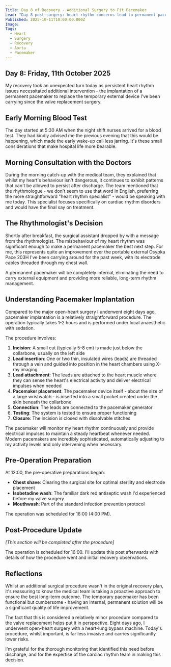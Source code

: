 ```yaml
---
Title: Day 8 of Recovery - Additional Surgery to Fit Pacemaker
Lead: "Day 8 post-surgery: heart rhythm concerns lead to permanent pacemaker implantation procedure."
Published: 2025-10-11T10:00:00.000Z
Image: 
Tags:
  - Heart
  - Surgery
  - Recovery
  - Aorta
  - Pacemaker
---
```


## Day 8: Friday, 11th October 2025

My recovery took an unexpected turn today as persistent heart rhythm issues necessitated additional intervention - the implantation of a permanent pacemaker to replace the temporary external device I've been carrying since the valve replacement surgery.

## Early Morning Blood Test

The day started at 5:30 AM when the night shift nurses arrived for a blood test. They had kindly advised me the previous evening that this would be happening, which made the early wake-up call less jarring. It's these small considerations that make hospital life more bearable.

## Morning Consultation with the Doctors

During the morning catch-up with the medical team, they explained that whilst my heart's behaviour isn't dangerous, it continues to exhibit patterns that can't be allowed to persist after discharge. The team mentioned that the rhythmologue - we don't seem to use that word in English, preferring the more straightforward "heart rhythm specialist" - would be speaking with me today. This specialist focuses specifically on cardiac rhythm disorders and would have the final say on treatment.

## The Rhythmologist's Decision

Shortly after breakfast, the surgical assistant dropped by with a message from the rhythmologist. The misbehaviour of my heart rhythm was significant enough to make a permanent pacemaker the best next step. For me, this represents quite an improvement over the portable external Osypka Pace 203H I've been carrying around for the past week, with its electrode cables threaded through my chest wall.

A permanent pacemaker will be completely internal, eliminating the need to carry external equipment and providing more reliable, long-term rhythm management.

## Understanding Pacemaker Implantation

Compared to the major open-heart surgery I underwent eight days ago, pacemaker implantation is a relatively straightforward procedure. The operation typically takes 1-2 hours and is performed under local anaesthetic with sedation.

The procedure involves:

1. **Incision**: A small cut (typically 5-8 cm) is made just below the collarbone, usually on the left side
2. **Lead insertion**: One or two thin, insulated wires (leads) are threaded through a vein and guided into position in the heart chambers using X-ray imaging
3. **Lead attachment**: The leads are attached to the heart muscle where they can sense the heart's electrical activity and deliver electrical impulses when needed
4. **Pacemaker placement**: The pacemaker device itself - about the size of a large wristwatch - is inserted into a small pocket created under the skin beneath the collarbone
5. **Connection**: The leads are connected to the pacemaker generator
6. **Testing**: The system is tested to ensure proper functioning
7. **Closure**: The incision is closed with dissolvable stitches

The pacemaker will monitor my heart rhythm continuously and provide electrical impulses to maintain a steady heartbeat whenever needed. Modern pacemakers are incredibly sophisticated, automatically adjusting to my activity levels and only intervening when necessary.

## Pre-Operation Preparation

At 12:00, the pre-operative preparations began:

* **Chest shave**: Clearing the surgical site for optimal sterility and electrode placement
* **Isobetadine wash**: The familiar dark red antiseptic wash I'd experienced before my valve surgery
* **Mouthwash**: Part of the standard infection prevention protocol

The operation was scheduled for 16:00 (4:00 PM).

## Post-Procedure Update

*[This section will be completed after the procedure]*

The operation is scheduled for 16:00. I'll update this post afterwards with details of how the procedure went and initial recovery observations.

## Reflections

Whilst an additional surgical procedure wasn't in the original recovery plan, it's reassuring to know the medical team is taking a proactive approach to ensure the best long-term outcome. The temporary pacemaker has been functional but cumbersome - having an internal, permanent solution will be a significant quality of life improvement.

The fact that this is considered a relatively minor procedure compared to the valve replacement helps put it in perspective. Eight days ago, I underwent open-heart surgery with a heart-lung bypass machine. Today's procedure, whilst important, is far less invasive and carries significantly lower risks.

I'm grateful for the thorough monitoring that identified this need before discharge, and for the expertise of the cardiac rhythm team in making this decision.
